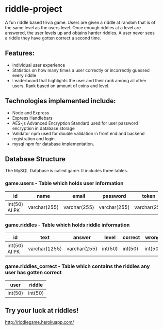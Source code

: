 # riddle-project

A fun riddle based trivia game.  Users are given a riddle at random that is of the same level as the users level.  Once enough riddles at a level are answered, the user levels up and obtains harder riddles.  A user never sees a riddle they have gotten correct a second time.  

## Features:
* Individual user experience
* Statistics on how many times a user correctly or incorrectly guessed every riddle
* Leaderboard that highlights the user and their rank among all other users.  Rank based on amount of coins and level.

## Technologies implemented include:
* Node and Express
* Express Handlebars
* AES-js Advanced Encryption Standard used for user password encryption in database storage
* Validator npm used for double validation in front end and backend registration and login.
* mysql npm for database implementation.  


## Database Structure
The MySQL Database is called game.  It includes three tables.
### game.users - Table which holds user information

id | name | email | password | token | level | coins 
------------ | ------------- |------------ | ------------- | ------------ | ------------- | -------------
int(50) AI PK | varchar(255) | varchar(255) | varchar(255) | varchar(255 | int(50) | int(50)

### game.riddles - Table which holds riddle information

id | text | answer | level | correct | wrong 
------------ | ------------- |------------ | ------------- | ------------ | -------------
int(50) AI PK | varchar(1255) | varchar(255) | int(50)  | int(50) | int(50)

### game.riddles_correct - Table which contains the riddles any user has gotten correct

user | riddle 
------------ | -------------
int(50) | int(50)

## Try your luck at riddles!
http://riddlegame.herokuapp.com/

